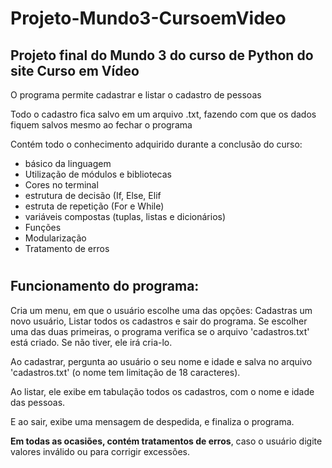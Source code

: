 # Projeto-Mundo3-CursoemVideo
 
## Projeto final do Mundo 3 do curso de Python do site Curso em Vídeo

O programa permite cadastrar e listar o cadastro de pessoas

Todo o cadastro fica salvo em um arquivo .txt, fazendo com que os dados fiquem salvos mesmo ao fechar o programa

Contém todo o conhecimento adquirido durante a conclusão do curso: 

* básico da linguagem
* Utilização de módulos e bibliotecas
* Cores no terminal
* estrutura de decisão (If, Else, Elif
* estruta de repetição (For e While)
* variáveis compostas (tuplas, listas e dicionários)
* Funções
* Modularização
* Tratamento de erros

#

## Funcionamento do programa:

Cria um menu, em que o usuário escolhe uma das opções: Cadastras um novo usuário, Listar todos os cadastros e sair do programa. Se escolher uma das duas primeiras, o programa verifica se o arquivo 'cadastros.txt' está criado. Se não tiver, ele irá cria-lo.

Ao cadastrar, pergunta ao usuário o seu nome e idade e salva no arquivo 'cadastros.txt' (o nome tem limitação de 18 caracteres).

Ao listar, ele exibe em tabulação todos os cadastros, com o nome e idade das pessoas.

E ao sair, exibe uma mensagem de despedida, e finaliza o programa.

<b>Em todas as ocasiões, contém tratamentos de erros</b>, caso o usuário digite valores inválido ou para corrigir excessões.
